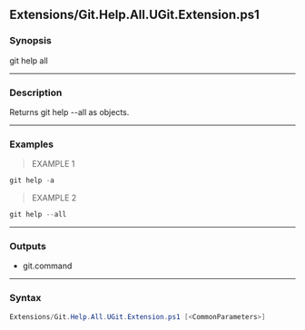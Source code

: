 Extensions/Git.Help.All.UGit.Extension.ps1
------------------------------------------

### Synopsis
git help all

---

### Description

Returns git help --all as objects.

---

### Examples
> EXAMPLE 1

```PowerShell
git help -a
```
> EXAMPLE 2

```PowerShell
git help --all
```

---

### Outputs
* git.command

---

### Syntax
```PowerShell
Extensions/Git.Help.All.UGit.Extension.ps1 [<CommonParameters>]
```
